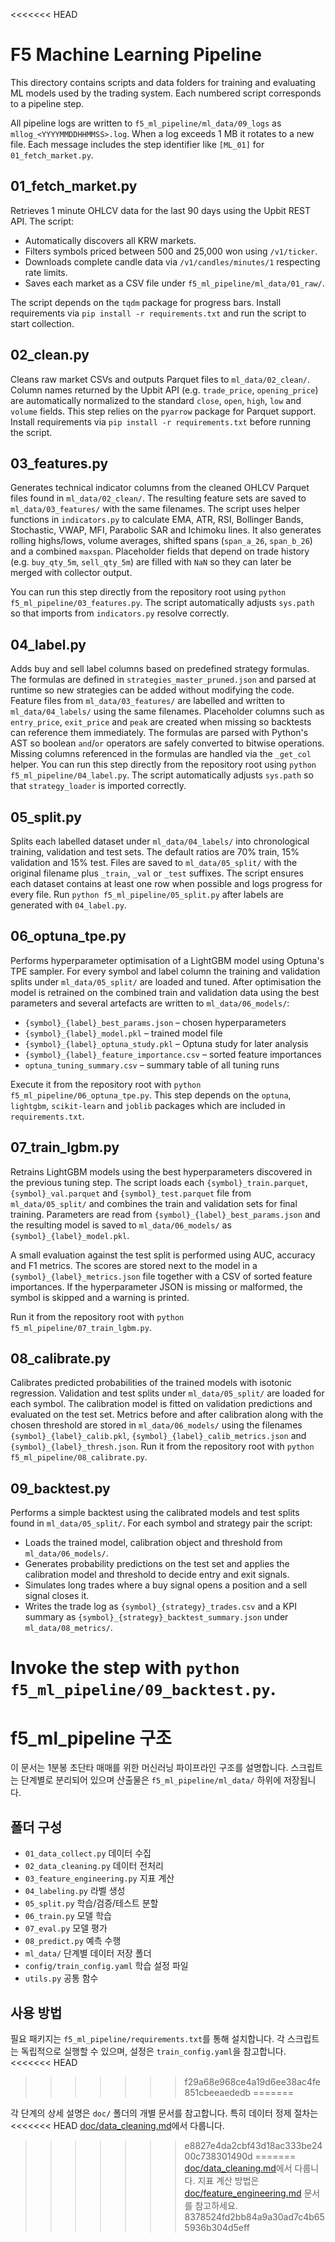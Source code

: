 <<<<<<< HEAD
# F5 Machine Learning Pipeline

This directory contains scripts and data folders for training and evaluating ML models used by the trading system. Each numbered script corresponds to a pipeline step.

All pipeline logs are written to `f5_ml_pipeline/ml_data/09_logs` as
`mllog_<YYYYMMDDHHMMSS>.log`. When a log exceeds 1 MB it rotates to a new file.
Each message includes the step identifier like `[ML_01]` for `01_fetch_market.py`.

## 01_fetch_market.py
Retrieves 1 minute OHLCV data for the last 90 days using the Upbit REST API. The script:

- Automatically discovers all KRW markets.
- Filters symbols priced between 500 and 25,000 won using `/v1/ticker`.
- Downloads complete candle data via `/v1/candles/minutes/1` respecting rate limits.
- Saves each market as a CSV file under `f5_ml_pipeline/ml_data/01_raw/`.

The script depends on the `tqdm` package for progress bars. Install requirements
via `pip install -r requirements.txt` and run the script to start collection.

## 02_clean.py
Cleans raw market CSVs and outputs Parquet files to `ml_data/02_clean/`.
Column names returned by the Upbit API (e.g. `trade_price`, `opening_price`)
are automatically normalized to the standard `close`, `open`, `high`, `low`
and `volume` fields. This step relies on the `pyarrow` package for Parquet
support. Install requirements via `pip install -r requirements.txt` before
running the script.
## 03_features.py
Generates technical indicator columns from the cleaned OHLCV Parquet files found in `ml_data/02_clean/`.
The resulting feature sets are saved to `ml_data/03_features/` with the same filenames.
The script uses helper functions in `indicators.py` to calculate EMA, ATR, RSI,
Bollinger Bands, Stochastic, VWAP, MFI, Parabolic SAR and Ichimoku lines. It
also generates rolling highs/lows, volume averages, shifted spans
(`span_a_26`, `span_b_26`) and a combined `maxspan`. Placeholder fields that
depend on trade history (e.g. `buy_qty_5m`, `sell_qty_5m`) are filled with `NaN`
so they can later be merged with collector output.

You can run this step directly from the repository root using
`python f5_ml_pipeline/03_features.py`. The script automatically adjusts
`sys.path` so that imports from `indicators.py` resolve correctly.

## 04_label.py
Adds buy and sell label columns based on predefined strategy formulas.
The formulas are defined in `strategies_master_pruned.json` and parsed at
runtime so new strategies can be added without modifying the code. Feature
files from `ml_data/03_features/` are labelled and written to
`ml_data/04_labels/` using the same filenames. Placeholder columns such as
`entry_price`, `exit_price` and `peak` are created when missing so backtests can
reference them immediately. The formulas are parsed with Python's AST so boolean
`and`/`or` operators are safely converted to bitwise operations. Missing columns
referenced in the formulas are handled via the `_get_col` helper. You can run
this step directly from the repository root using `python f5_ml_pipeline/04_label.py`.
The script automatically adjusts `sys.path` so that `strategy_loader` is
imported correctly.
## 05_split.py
Splits each labelled dataset under `ml_data/04_labels/` into chronological training,
validation and test sets. The default ratios are 70% train, 15% validation and
15% test. Files are saved to `ml_data/05_split/` with the original filename
plus `_train`, `_val` or `_test` suffixes. The script ensures each dataset
contains at least one row when possible and logs progress for every file.
Run `python f5_ml_pipeline/05_split.py` after labels are generated with `04_label.py`.

## 06_optuna_tpe.py
Performs hyperparameter optimisation of a LightGBM model using Optuna's
TPE sampler. For every symbol and label column the training and validation
splits under `ml_data/05_split/` are loaded and tuned. After optimisation the
model is retrained on the combined train and validation data using the best
parameters and several artefacts are written to `ml_data/06_models/`:

- `{symbol}_{label}_best_params.json` – chosen hyperparameters
- `{symbol}_{label}_model.pkl` – trained model file
- `{symbol}_{label}_optuna_study.pkl` – Optuna study for later analysis
- `{symbol}_{label}_feature_importance.csv` – sorted feature importances
- `optuna_tuning_summary.csv` – summary table of all tuning runs

Execute it from the repository root with `python f5_ml_pipeline/06_optuna_tpe.py`.
This step depends on the `optuna`, `lightgbm`, `scikit-learn` and `joblib`
packages which are included in `requirements.txt`.

## 07_train_lgbm.py
Retrains LightGBM models using the best hyperparameters discovered in the
previous tuning step. The script loads each `{symbol}_train.parquet`,
`{symbol}_val.parquet` and `{symbol}_test.parquet` file from
`ml_data/05_split/` and combines the train and validation sets for final
training. Parameters are read from `{symbol}_{label}_best_params.json` and the
resulting model is saved to `ml_data/06_models/` as
`{symbol}_{label}_model.pkl`.

A small evaluation against the test split is performed using AUC, accuracy and
F1 metrics. The scores are stored next to the model in a
`{symbol}_{label}_metrics.json` file together with a CSV of sorted feature
importances. If the hyperparameter JSON is missing or malformed, the symbol is
skipped and a warning is printed.

Run it from the repository root with `python f5_ml_pipeline/07_train_lgbm.py`.

## 08_calibrate.py
Calibrates predicted probabilities of the trained models with isotonic regression.
Validation and test splits under `ml_data/05_split/` are loaded for each symbol.
The calibration model is fitted on validation predictions and evaluated on the
 test set. Metrics before and after calibration along with the chosen threshold
are stored in `ml_data/06_models/` using the filenames
`{symbol}_{label}_calib.pkl`, `{symbol}_{label}_calib_metrics.json` and
`{symbol}_{label}_thresh.json`.
Run it from the repository root with `python f5_ml_pipeline/08_calibrate.py`.

## 09_backtest.py
Performs a simple backtest using the calibrated models and test splits found in
`ml_data/05_split/`. For each symbol and strategy pair the script:

- Loads the trained model, calibration object and threshold from
  `ml_data/06_models/`.
- Generates probability predictions on the test set and applies the calibration
  model and threshold to decide entry and exit signals.
- Simulates long trades where a buy signal opens a position and a sell signal
  closes it.
- Writes the trade log as `{symbol}_{strategy}_trades.csv` and a KPI summary as
  `{symbol}_{strategy}_backtest_summary.json` under `ml_data/08_metrics/`.

Invoke the step with `python f5_ml_pipeline/09_backtest.py`.
=======
# f5_ml_pipeline 구조

이 문서는 1분봉 초단타 매매를 위한 머신러닝 파이프라인 구조를 설명합니다. 스크립트는 단계별로 분리되어 있으며 산출물은 `f5_ml_pipeline/ml_data/` 하위에 저장됩니다.

## 폴더 구성

- `01_data_collect.py` 데이터 수집
- `02_data_cleaning.py` 데이터 전처리
- `03_feature_engineering.py` 지표 계산
- `04_labeling.py` 라벨 생성
- `05_split.py` 학습/검증/테스트 분할
- `06_train.py` 모델 학습
- `07_eval.py` 모델 평가
- `08_predict.py` 예측 수행
- `ml_data/` 단계별 데이터 저장 폴더
- `config/train_config.yaml` 학습 설정 파일
- `utils.py` 공통 함수

## 사용 방법

필요 패키지는 `f5_ml_pipeline/requirements.txt`를 통해 설치합니다.
각 스크립트는 독립적으로 실행할 수 있으며, 설정은 `train_config.yaml`을 참고합니다.
<<<<<<< HEAD
>>>>>>> f29a68e968ce4a19d6ee38ac4fe851cbeeaededb
=======

각 단계의 상세 설명은 `doc/` 폴더의 개별 문서를 참고합니다. 특히 데이터 정제 절차는
<<<<<<< HEAD
[doc/data_cleaning.md](data_cleaning.md)에서 다룹니다.
>>>>>>> e8827e4da2cbf43d18ac333be2400c738301490d
=======
[doc/data_cleaning.md](data_cleaning.md)에서 다룹니다. 지표 계산 방법은
[doc/feature_engineering.md](feature_engineering.md) 문서를 참고하세요.
>>>>>>> 8378524fd2bb84a9a30ad7c4b655936b304d5eff
